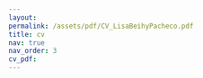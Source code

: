```yaml
---
layout:
permalink: /assets/pdf/CV_LisaBeihyPacheco.pdf
title: cv
nav: true
nav_order: 3
cv_pdf:
---
```

